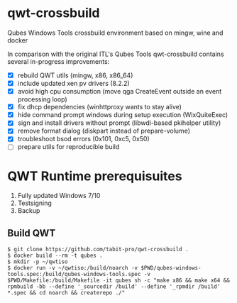# qwt-crossbuild
Qubes Windows Tools crossbuild environment based on mingw, wine and docker

In comparison with the original ITL's Qubes Tools qwt-crossbuild contains several in-progress improvements:

- [x] rebuild QWT utils (mingw, x86, x86\_64)
- [x] include updated xen pv drivers (8.2.2)
- [x] avoid high cpu consumption (move qga CreateEvent outside an event processing loop)
- [x] fix dhcp dependencies (winhttproxy wants to stay alive)
- [x] hide command prompt windows during setup execution (WixQuiteExec)
- [x] sign and install drivers without prompt (libwdi-based pkihelper utility)
- [x] remove format dialog (diskpart instead of prepare-volume)
- [x] troubleshoot bsod errors (0x101, 0xc5, 0x50)
- [ ] prepare utils for reproducible build

# QWT Runtime prerequisuites

1. Fully updated Windows 7/10
1. Testsigning
1. Backup

## Build QWT

```shell_session
$ git clone https://github.com/tabit-pro/qwt-crossbuild .
$ docker build --rm -t qubes .
$ mkdir -p ~/qwtiso
$ docker run -v ~/qwtiso:/build/noarch -v $PWD/qubes-windows-tools.spec:/build/qubes-windows-tools.spec -v $PWD/Makefile:/build/Makefile -it qubes sh -c "make x86 && make x64 && rpmbuild -bb --define '_sourcedir /build' --define '_rpmdir /build' *.spec && cd noarch && createrepo ./"
```

